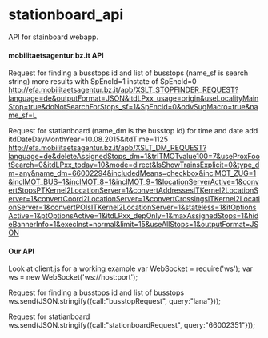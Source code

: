 # stationboard_api
API for stainboard webapp.

#### mobilitaetsagentur.bz.it API
Request for finding a busstops id and list of busstops (name_sf is search string)
more results with SpEncId=1 instate of SpEncId=0
http://efa.mobilitaetsagentur.bz.it/apb/XSLT_STOPFINDER_REQUEST?language=de&outputFormat=JSON&itdLPxx_usage=origin&useLocalityMainStop=true&doNotSearchForStops_sf=1&SpEncId=0&odvSugMacro=true&name_sf=L

Request for statianboard (name_dm is the busstop id)
for time and date add itdDateDayMonthYear=10.08.2015&itdTime=1125
http://efa.mobilitaetsagentur.bz.it/apb/XSLT_DM_REQUEST?language=de&deleteAssignedStops_dm=1&trITMOTvalue100=7&useProxFootSearch=0&itdLPxx_today=10&mode=direct&lsShowTrainsExplicit=0&type_dm=any&name_dm=66002294&includedMeans=checkbox&inclMOT_ZUG=1&inclMOT_BUS=1&inclMOT_8=1&inclMOT_9=1&locationServerActive=1&convertStopsPTKernel2LocationServer=1&convertAddressesITKernel2LocationServer=1&convertCoord2LocationServer=1&convertCrossingsITKernel2LocationServer=1&convertPOIsITKernel2LocationServer=1&stateless=1&itOptionsActive=1&ptOptionsActive=1&itdLPxx_depOnly=1&maxAssignedStops=1&hideBannerInfo=1&execInst=normal&limit=15&useAllStops=1&outputFormat=JSON

#### Our API
Look at client.js for a working example
		var WebSocket = require('ws');
		var ws = new WebSocket('ws://host:port');

Request for finding a busstops id and list of busstops
		ws.send(JSON.stringify({call:"busstopRequest", query:"lana"}));

Request for statianboard
		ws.send(JSON.stringify({call:"stationboardRequest", query:"66002351"}));
